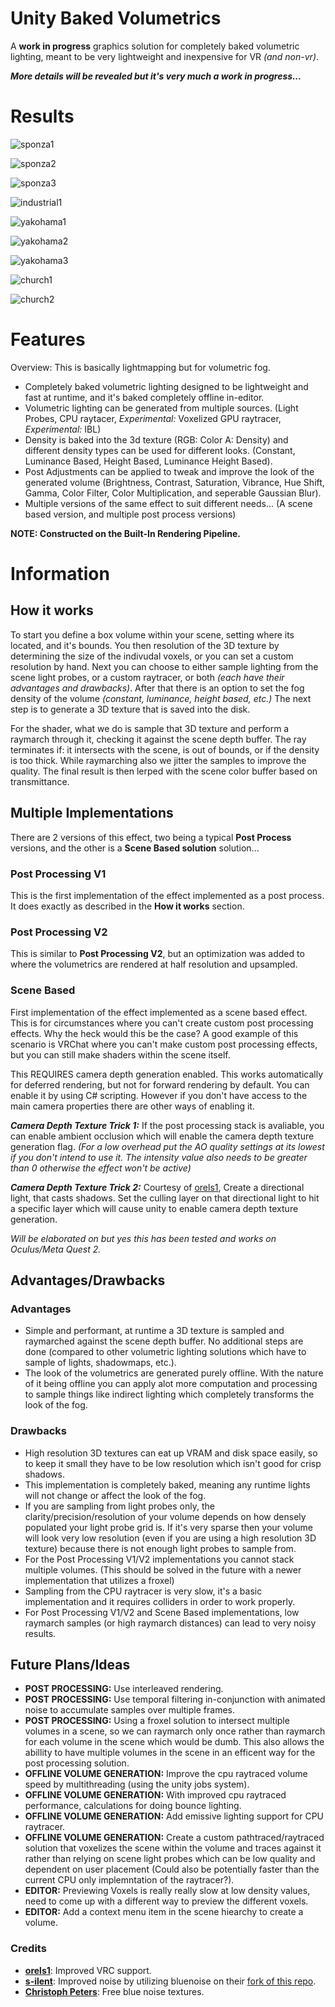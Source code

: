 # Unity Baked Volumetrics
A **work in progress** graphics solution for completely baked volumetric lighting, meant to be very lightweight and inexpensive for VR *(and non-vr)*. 

***More details will be revealed but it's very much a work in progress...***

# Results
![sponza1](GithubContent/sponza1.jpg)

![sponza2](GithubContent/sponza2.png)

![sponza3](GithubContent/sponza3.png)

![industrial1](GithubContent/industrial1.png)

![yakohama1](GithubContent/yakohama1.png)

![yakohama2](GithubContent/yakohama2.png)

![yakohama3](GithubContent/yakohama3.jpg)

![church1](GithubContent/church1.png)

![church2](GithubContent/church2.png)

# Features

Overview: This is basically lightmapping but for volumetric fog. 

- Completely baked volumetric lighting designed to be lightweight and fast at runtime, and it's baked completely offline in-editor.
- Volumetric lighting can be generated from multiple sources. (Light Probes, CPU raytacer, *Experimental:* Voxelized GPU raytracer, *Experimental:* IBL) 
- Density is baked into the 3d texture (RGB: Color A: Density) and different density types can be used for different looks. (Constant, Luminance Based, Height Based, Luminance Height Based).
- Post Adjustments can be applied to tweak and improve the look of the generated volume (Brightness, Contrast, Saturation, Vibrance, Hue Shift, Gamma, Color Filter, Color Multiplication, and seperable Gaussian Blur).
- Multiple versions of the same effect to suit different needs... (A scene based version, and multiple post process versions)

**NOTE: Constructed on the Built-In Rendering Pipeline.**

# Information

## How it works

To start you define a box volume within your scene, setting where its located, and it's bounds. You then resolution of the 3D texture by determining the size of the indivudal voxels, or you can set a custom resolution by hand. Next you can choose to either sample lighting from the scene light probes, or a custom raytracer, or both *(each have their advantages and drawbacks)*. After that there is an option to set the fog density of the volume *(constant, luminance, height based, etc.)* The next step is to generate a 3D texture that is saved into the disk. 

For the shader, what we do is sample that 3D texture and perform a raymarch through it, checking it against the scene depth buffer. The ray terminates if: it intersects with the scene, is out of bounds, or if the density is too thick. While raymarching also we jitter the samples to improve the quality. The final result is then lerped with the scene color buffer based on transmittance.

## Multiple Implementations

There are 2 versions of this effect, two being a typical **Post Process** versions, and the other is a **Scene Based solution** solution...

### Post Processing V1
This is the first implementation of the effect implemented as a post process. It does exactly as described in the **How it works** section.

### Post Processing V2
This is similar to **Post Processing V2**, but an optimization was added to where the volumetrics are rendered at half resolution and upsampled.

### Scene Based
First implementation of the effect implemented as a scene based effect. This is for circumstances where you can't create custom post processing effects. Why the heck would this be the case? A good example of this scenario is VRChat where you can't make custom post processing effects, but you can still make shaders within the scene itself. 

This REQUIRES camera depth generation enabled. This works automatically for deferred rendering, but not for forward rendering by default. You can enable it by using C# scripting. However if you don't have access to the main camera properties there are other ways of enabling it.

***Camera Depth Texture Trick 1:*** If the post processing stack is avaliable, you can enable ambient occlusion which will enable the camera depth texture generation flag. *(For a low overhead put the AO quality settings at its lowest if you don't intend to use it. The intensity value also needs to be greater than 0 otherwise the effect won't be active)*

***Camera Depth Texture Trick 2:***  Courtesy of [orels1](https://github.com/orels1), Create a directional light, that casts shadows. Set the culling layer on that directional light to hit a specific layer which will cause unity to enable camera depth texture generation.

*Will be elaborated on but yes this has been tested and works on Oculus/Meta Quest 2.*

## Advantages/Drawbacks

### Advantages

- Simple and performant, at runtime a 3D texture is sampled and raymarched against the scene depth buffer. No additional steps are done (compared to other volumetric lighting solutions which have to sample of lights, shadowmaps, etc.).
- The look of the volumetrics are generated purely offline. With the nature of it being offline you can apply alot more computation and processing to sample things like indirect lighting which completely transforms the look of the fog.

### Drawbacks

- High resolution 3D textures can eat up VRAM and disk space easily, so to keep it small they have to be low resolution which isn't good for crisp shadows.
- This implementation is completely baked, meaning any runtime lights will not change or affect the look of the fog.
- If you are sampling from light probes only, the clarity/precision/resolution of your volume depends on how densely populated your light probe grid is. If it's very sparse then your volume will look very low resolution (even if you are using a high resolution 3D texture) because there is not enough light probes to sample from.
- For the Post Processing V1/V2 implementations you cannot stack multiple volumes. (This should be solved in the future with a newer implementation that utilizes a froxel)
- Sampling from the CPU raytracer is very slow, it's a basic implementation and it requires colliders in order to work properly.
- For Post Processing V1/V2 and Scene Based implementations, low raymarch samples (or high raymarch distances) can lead to very noisy results.

## Future Plans/Ideas

- **POST PROCESSING:** Use interleaved rendering.
- **POST PROCESSING:** Use temporal filtering in-conjunction with animated noise to accumulate samples over multiple frames.
- **POST PROCESSING:** Using a froxel solution to intersect multiple volumes in a scene, so we can raymarch only once rather than raymarch for each volume in the scene which would be dumb. This also allows the abillity to have multiple volumes in the scene in an efficent way for the post processing solution.
- **OFFLINE VOLUME GENERATION:** Improve the cpu raytraced volume speed by multithreading (using the unity jobs system).
- **OFFLINE VOLUME GENERATION:** With improved cpu raytraced performance, calculations for doing bounce lighting.
- **OFFLINE VOLUME GENERATION:** Add emissive lighting support for CPU raytracer.
- **OFFLINE VOLUME GENERATION:** Create a custom pathtraced/raytraced solution that voxelizes the scene within the volume and traces against it rather than relying on scene light probes which can be low quality and dependent on user placement (Could also be potentially faster than the current CPU only implemntation of the raytracer?).
- **EDITOR:** Previewing Voxels is really really slow at low density values, need to come up with a different way to preview the different voxels.
- **EDITOR:** Add a context menu item in the scene hiearchy to create a volume.

### Credits

- **[orels1](https://github.com/orels1)**: Improved VRC support.
- **[s-ilent](https://github.com/s-ilent)**: Improved noise by utilizing bluenoise on their [fork of this repo](https://github.com/s-ilent/Unity-Baked-Volumetrics).
- **[Christoph Peters](http://momentsingraphics.de/BlueNoise.html)**: Free blue noise textures.
